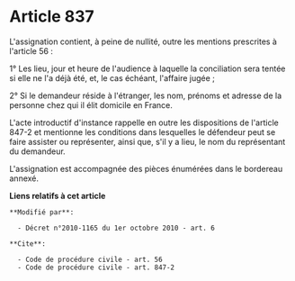 # Article 837

L'assignation contient, à peine de nullité, outre les mentions prescrites à l'article 56 : 

1° Les lieu, jour et heure de l'audience à laquelle la conciliation sera tentée si elle ne l'a déjà été, et, le cas échéant,
l'affaire jugée ; 

2° Si le demandeur réside à l'étranger, les nom, prénoms et adresse de la personne chez qui il élit domicile en France.

L'acte introductif d'instance rappelle en outre les dispositions de l'article 847-2 et mentionne les conditions dans
lesquelles le défendeur peut se faire assister ou représenter, ainsi que, s'il y a lieu, le nom du représentant du demandeur.

L'assignation est accompagnée des pièces énumérées dans le bordereau annexé.

**Liens relatifs à cet article**

	**Modifié par**:

	  - Décret n°2010-1165 du 1er octobre 2010 - art. 6

	**Cite**:

	  - Code de procédure civile - art. 56
	  - Code de procédure civile - art. 847-2
